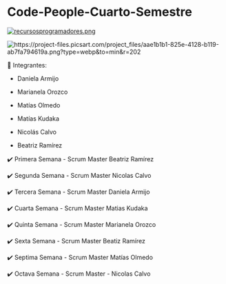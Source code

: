 # Code-People-Cuarto-Semestre

[![recursosprogramadores.png](https://i.postimg.cc/Wzp7m3Cb/recursosprogramadores.png)](https://postimg.cc/tZfPpX9L)


![https://project-files.picsart.com/project_files/aae1b1b1-825e-4128-b119-ab7fa794619a.png?type=webp&to=min&r=202
](https://project-files.picsart.com/project_files/aae1b1b1-825e-4128-b119-ab7fa794619a.png?type=webp&to=min&r=202)


:pushpin: Integrantes:

- Daniela Armijo
  
- Marianela Orozco

- Matías Olmedo

- Matías Kudaka

- Nicolás Calvo

- Beatriz Ramírez



:heavy_check_mark: Primera Semana - Scrum Master Beatriz Ramírez

:heavy_check_mark: Segunda Semana - Scrum Master Nicolas Calvo

:heavy_check_mark: Tercera Semana - Scrum Master Daniela Armijo

:heavy_check_mark: Cuarta Semana - Scrum Master Matias Kudaka

:heavy_check_mark: Quinta Semana - Scrum Master Marianela Orozco

:heavy_check_mark: Sexta Semana - Scrum Master Beatiz Ramírez

:heavy_check_mark: Septima Semana - Scrum Master Matías Olmedo

:heavy_check_mark: Octava Semana - Scrum Master  - Nicolas Calvo





